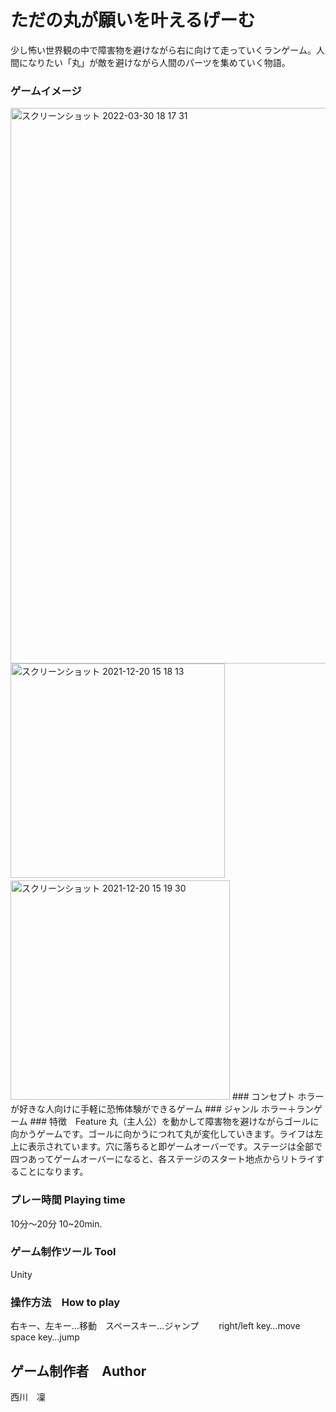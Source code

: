 # ただの丸が願いを叶えるげーむ
少し怖い世界観の中で障害物を避けながら右に向けて走っていくランゲーム。人間になりたい「丸」が敵を避けながら人間のパーツを集めていく物語。
### ゲームイメージ
<img width="889" alt="スクリーンショット 2022-03-30 18 17 31" src="https://user-images.githubusercontent.com/77057905/160846175-ed3d4375-b898-4b28-9289-b3347029510d.png">
<img width="343" alt="スクリーンショット 2021-12-20 15 18 13" src="https://user-images.githubusercontent.com/77057905/148188955-2ffab15f-6ef5-41bc-ab11-dae9bb47af92.png">　<img width="351" alt="スクリーンショット 2021-12-20 15 19 30" src="https://user-images.githubusercontent.com/77057905/148189690-05c31323-f982-44b0-9ba9-bd5acc5c9043.png">
### コンセプト
ホラーが好きな人向けに手軽に恐怖体験ができるゲーム
### ジャンル
ホラー＋ランゲーム
### 特徴　Feature
丸（主人公）を動かして障害物を避けながらゴールに向かうゲームです。ゴールに向かうにつれて丸が変化していきます。ライフは左上に表示されています。穴に落ちると即ゲームオーバーです。ステージは全部で四つあってゲームオーバーになると、各ステージのスタート地点からリトライすることになります。


### プレー時間 Playing time
10分〜20分
10~20min.
### ゲーム制作ツール Tool
Unity
### 操作方法　How to play
右キー、左キー…移動　スペースキー…ジャンプ　　
right/left key…move　space key…jump
## ゲーム制作者　Author
西川　凜

